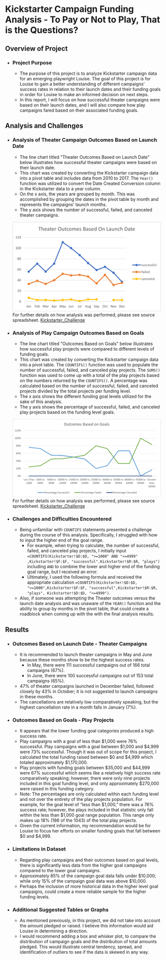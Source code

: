 # **Kickstarter Campaign Funding Analysis - To Pay or Not to Play, That is the Questions?**

## **Overview of Project**

 - ### Project Purpose
   - The purpose of this project is to analyze Kickstarter campaign data for an emerging playwright Louise. The goal of this project is for Louise to gain a better understanding of different campaigns’ success rates in relation to their launch dates and their funding goals in order for Louise to make an informed decision on next steps. 
   - In this report, I will focus on how successful theater campaigns were based on their launch dates, and I will also compare how play campaigns fared based on their associated funding goals.

## **Analysis and Challenges**

 - ### Analysis of Theater Campaign Outcomes Based on Launch Date
   -  The line chart titled "Theater Outcomes Based on Launch Date" below illustrates how successful theater campaigns were based on their launch date.
   -  This chart was created by converting the Kickstarter campaign data into a pivot table and includes data from 2010 to 2017.  The `Year()` function was utilized to convert the Date Created Conversion column in the Kickstarter data to a year column.   
   -  On the x axis, the years are grouped by month.  This was accomplished by grouping the dates in the pivot table by month and represents the campaigns' launch months.
   -  The y axis shows the number of successful, failed, and canceled theater campaigns. 

   ![Theater_Outcomes_vs_Launch](Resources/Theater_Outcomes_vs_Launch.png)
    For further details on how analysis was performed, please see source spreadsheet. 
    [Kickstarter_Challenge](Kickstarter_Challenge.zip)

 - ### Analysis of Play Campaign Outcomes Based on Goals
   - The line chart titled "Outcomes Based on Goals" below illustrates how successful play projects were compared to different levels of funding goals.
   - This chart was created by converting the Kickstarter campaign data into a pivot table.  The `COUNTIFS()` function was used to populate the number of successful, failed, and canceled play projects.  The `SUMS()` function was used to come up with a total of the play projects based on the numbers returned by the `COUNTIFS()`.  A percentage was calculated based on the number of successful, failed, and canceled projects divided by the total projects per funding level.  
   -  The x axis shows the different funding goal levels utilized for the sake of this analysis.  
   -  The y axis shows the percentage of successful, failed, and canceled play projects based on the funding level goals.
   
   ![Outcomes_vs_Goals](Resources/Outcomes_vs_Goals.png)
   For further details on how analysis was performed, please see source spreadsheet. 
   [Kickstarter_Challenge](Kickstarter_Challenge.zip)

 - ### Challenges and Difficulties Encountered
   - Being unfamiliar with `COUNTIFS` statements presented a challenge during the course of this analysis.  Specifically, I struggled with how to input the higher end of the goal range.    
     - For example, when trying to calculate, the number of successful, failed, and canceled play projects, I initially input `=COUNTIFS(Kickstarter!$D:$D, ">=1000" AND "<=4999" ,Kickstarter!$F:$F, "successful",Kickstarter!$R:$R, "plays")` including `AND` to combine the lower and higher end of the funding goal range, but I received an error.   
     - Ultimately, I used the following formula and received the appropriate calculation `=COUNTIFS(Kickstarter!$D:$D, ">=1000",Kickstarter!$F:$F, "successful",Kickstarter!$R:$R, "plays", Kickstarter!$D:$D, "<=4999")`.
   - Also, if someone was attempting the Theater outcomes versus the launch date analysis and was unaware of the `YEAR()` function and the ability to group by months in the pivot table, that could create a roadblock when coming up with the with the final analysis results.


## **Results**

 - ### Outcomes Based on Launch Date - Theater Campaigns
   - It is recommended to launch theater campaigns in May and June because these months show to be the highest success rates.
     - In May, there were 111 successful campaigns out of 166 total campaigns (67%). 
     - In June, there were 100 successful campaigns out of 153 total campaigns (65%).  
   - 47% of theater campaigns launched in December failed, followed closely by 43% in October; it is not suggested to launch campaigns in these months.    
   - The cancellations are relatively low comparatively speaking, but the highest cancellation rate in a month falls in January (7%).
  
 - ### Outcomes Based on Goals - Play Projects
   - It appears that the lower funding goal categories produced a high success rate.   
   - Play campaigns with a goal of less than $1,000 were 76% successful.  Play campaigns with a goal between $1,000 and $4,999 were 73% successful.  Though it was out of scope for this project, I calculated the total funding raised between $0 and $4,999 which totaled approximately $1,170,000.
   - Play projects with funding goals between $35,000 and $44,999 were 67% successful which seems like a relatively high success rate comparatively speaking; however, there were only nine projects included in this goal funding level, and only approximately $270,000 were raised in this funding category.  
   - Note:  The percentages are only calculated within each funding level and not over the entirety of the play projects population.  For example, for the goal level of “less than $1,000,” there was a 76% success rate; however, the plays included in that statistic only fall within the less than $1,000 goal range population.  This range only makes up 18% (186 of the 1043) of the total play projects.
   - Given the current information, my recommendation would be for Louise to focus her efforts on smaller funding goals that fall between $0 and $4,999.   
   
 - ### Limitations in Dataset
   - Regarding play campaigns and their outcomes based on goal levels, there is significantly less data from the higher goal campaigns compared to the lower goal campaigns.
   - Approximately 85% of the campaign goal data falls under $10,000; while only 15% of the campaign goal data was above $10,000.
   - Perhaps the inclusion of more historical data in the higher level goal campaigns, could create a more reliable sample for the higher funding levels. 

 - ### Additional Suggested Tables or Graphs
   - As mentioned previously, in this project, we did not take into account the amount pledged or raised.  I believe this information would aid Louise in determining a direction.    
   - I would recommend adding a box and whisker plot, to compare the distribution of campaign goals and the distribution of total amounts pledged.  This would illustrate central tendency, spread, and identification of outliers to see if the data is skewed in any way.
